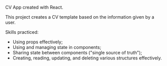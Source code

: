 CV App created with React.

This project creates a CV template based on the information given by a user.

Skills practiced:

- Using props effectively;
- Using and managing state in components;
- Sharing state between components ("single source of truth");
- Creating, reading, updating, and deleting various structures effectively.
